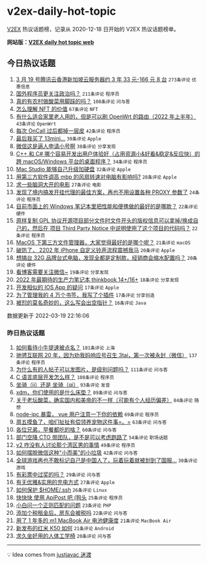 # v2ex-daily-hot-topic

[V2EX](https://www.v2ex.com/) 热议话题榜，记录从 2020-12-18 日开始的 V2EX 热议话题榜单。

**网站版：[V2EX daily hot topic web](https://boojack.github.io/v2ex-daily-hot-topic-web/)**

## 今日热议话题

<!-- TODAY BEGIN -->

1. [3 月 19 号腾讯云香港新加坡云服务器约 3 年 33 元-166 元 8 台](https://www.v2ex.com/t/841460) `273条评论` `优惠信息`
1. [国外程序员更关注政治吗？](https://www.v2ex.com/t/841462) `211条评论` `程序员`
1. [真的有农村做酸菜用脚踩的吗？](https://www.v2ex.com/t/841413) `108条评论` `问与答`
1. [怎么理解 NFT 的价值](https://www.v2ex.com/t/841416) `67条评论` `NFT`
1. [有什么适合家里老人用的，但是可以刷 OpenWrt 的路由（2022 年上半年）](https://www.v2ex.com/t/841405) `43条评论` `OpenWrt`
1. [每次 OnCall 过后都掉一层皮](https://www.v2ex.com/t/841452) `42条评论` `程序员`
1. [最后我买了 13mini...](https://www.v2ex.com/t/841471) `39条评论` `Apple`
1. [微信这是逼人申请小号啊](https://www.v2ex.com/t/841468) `38条评论` `分享发现`
1. [C++ 和 C# 哪个容易开发出用户体验好（占用资源小&好看&稳定&反应快）的跨 macOS/Windows 平台的桌面程序？](https://www.v2ex.com/t/841554) `34条评论` `程序员`
1. [Mac Studio 能够自己升级加硬盘](https://www.v2ex.com/t/841412) `32条评论` `Apple`
1. [用第三方软件调高 mbp 的风扇转速对电脑有影响吗?](https://www.v2ex.com/t/841418) `28条评论` `Apple`
1. [求一些脑洞大开的电影](https://www.v2ex.com/t/841527) `27条评论` `电影`
1. [发现了境内搞发开挂代理的最佳方案，再也不用设置各种 PROXY 参数了](https://www.v2ex.com/t/841488) `24条评论` `程序员`
1. [目前市面上的 Windows 笔记本里把性能和便携做的最好的是哪款？](https://www.v2ex.com/t/841510) `22条评论` `硬件`
1. [原样复制 GPL 协议开源项目部分文件时文件开头的版权信息可以拿掉/换成自己的，然后在 项目 Third Party Notice 中说明使用了这个项目的代码吗？](https://www.v2ex.com/t/841433) `22条评论` `程序员`
1. [MacOS 下第三方文件管理器，大家觉得最好的是哪个呢？](https://www.v2ex.com/t/841523) `21条评论` `macOS`
1. [破防了， 2202 年 iPhone 自定义铃声流程震撼我马](https://www.v2ex.com/t/841563) `20条评论` `Apple`
1. [想搞台 32G 品牌台式电脑，发现全都是定制款，经销商会缩水配置吗？](https://www.v2ex.com/t/841464) `20条评论` `硬件`
1. [看博客需要关注微信~](https://www.v2ex.com/t/841547) `19条评论` `分享发现`
1. [2022 年最期待的生产力笔记本 thinkbook 14+/16+](https://www.v2ex.com/t/841409) `18条评论` `分享发现`
1. [开发相似的 IOS App 的疑问](https://www.v2ex.com/t/841490) `17条评论` `Apple`
1. [为了管理我的 4 万个书签，我写了个插件](https://www.v2ex.com/t/841442) `17条评论` `分享创造`
1. [被怼的莫名奇妙的，这么写会出空指针？](https://www.v2ex.com/t/841447) `16条评论` `Java`

数据更新于 2022-03-19 22:16:06

<!-- TODAY END -->

### 昨日热议话题

<!-- YESTERDAY BEGIN -->

1. [如何看待小牛提速被点名？](https://www.v2ex.com/t/841169) `181条评论` `上海`
1. [驰骋互联网 20 年，因为劝我妈响应号召生 3tai，第一次被永封（微信）](https://www.v2ex.com/t/841177) `137条评论` `程序员`
1. [为什么有的人帖子可以发图片，是级别问题吗？](https://www.v2ex.com/t/841232) `111条评论` `问与答`
1. [C 语言底层开发怎么样？](https://www.v2ex.com/t/841252) `108条评论` `程序员`
1. [坐骑（ji）还是 坐骑（qi）](https://www.v2ex.com/t/841179) `93条评论` `发音`
1. [xdm，你们使用的是什么床垫？](https://www.v2ex.com/t/841183) `89条评论` `问与答`
1. [关于老坛酸菜，确实国内和美帝的不一样（可能有个人经历偏差）](https://www.v2ex.com/t/841259) `84条评论` `随想`
1. [node-ipc 暴雷， vue 用户注意一下你的依赖](https://www.v2ex.com/t/841188) `69条评论` `程序员`
1. [周五摸鱼了，咱们扯扯有偿领养宠物这件事=。=](https://www.v2ex.com/t/841192) `63条评论` `问与答`
1. [各位兄弟，早餐都吃的啥？](https://www.v2ex.com/t/841202) `60条评论` `问与答`
1. [部门空降 CTO 带团队，是不是可以考虑跑路了](https://www.v2ex.com/t/841224) `54条评论` `职场话题`
1. [v2 咋没有人讨论那个湾区男的事情](https://www.v2ex.com/t/841290) `49条评论` `程序员`
1. [如何摆脱微信这种"小而美"的小垃圾](https://www.v2ex.com/t/841372) `42条评论` `问与答`
1. [全球游戏再也不敢标记自己是中国人了，玩着玩着就被划到了国服...](https://www.v2ex.com/t/841303) `30条评论` `游戏`
1. [有彩票中过奖的吗？](https://www.v2ex.com/t/841332) `29条评论` `问与答`
1. [有无优雅&实用的充电方式](https://www.v2ex.com/t/841283) `27条评论` `Apple`
1. [如何保护 $HOME/.ssh](https://www.v2ex.com/t/841221) `26条评论` `Linux`
1. [快快快 使用 ApiPost 吧 (狗头](https://www.v2ex.com/t/841241) `25条评论` `程序员`
1. [小白问一个正则匹配的问题](https://www.v2ex.com/t/841301) `23条评论` `PHP`
1. [添加个税租金后，房东会被税吗](https://www.v2ex.com/t/841200) `22条评论` `问与答`
1. [用了 1 年多的 m1 MacBook Air 电池健康度](https://www.v2ex.com/t/841367) `21条评论` `MacBook Air`
1. [新发布的红米 K50 如何](https://www.v2ex.com/t/841296) `21条评论` `Android`
1. [求久坐好用的人体工学椅](https://www.v2ex.com/t/841385) `20条评论` `问与答`

<!-- YESTERDAY END -->

---

💡 Idea comes from [justjavac 迷渡](https://github.com/justjavac/)

